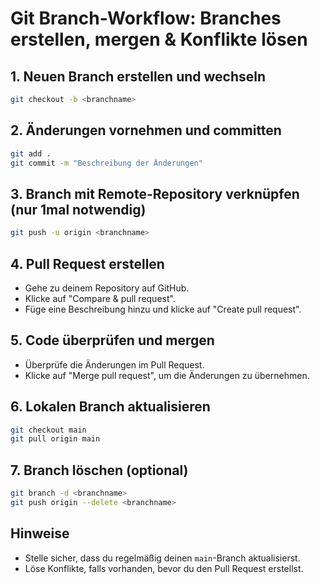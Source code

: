 # Git Branch-Workflow: Branches erstellen, mergen & Konflikte lösen

## 1. Neuen Branch erstellen und wechseln
```bash
git checkout -b <branchname>
```

## 2. Änderungen vornehmen und committen
```bash
git add .
git commit -m "Beschreibung der Änderungen"
```

## 3. Branch mit Remote-Repository verknüpfen (nur 1mal notwendig)
```bash
git push -u origin <branchname>
```

## 4. Pull Request erstellen
- Gehe zu deinem Repository auf GitHub.
- Klicke auf "Compare & pull request".
- Füge eine Beschreibung hinzu und klicke auf "Create pull request".

## 5. Code überprüfen und mergen
- Überprüfe die Änderungen im Pull Request.
- Klicke auf "Merge pull request", um die Änderungen zu übernehmen.

## 6. Lokalen Branch aktualisieren
```bash
git checkout main
git pull origin main
```

## 7. Branch löschen (optional)
```bash
git branch -d <branchname>
git push origin --delete <branchname>
```

## Hinweise
- Stelle sicher, dass du regelmäßig deinen `main`-Branch aktualisierst.
- Löse Konflikte, falls vorhanden, bevor du den Pull Request erstellst.





